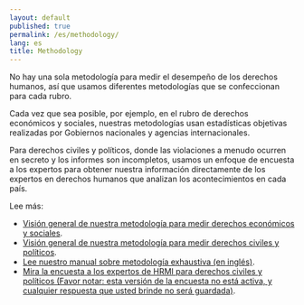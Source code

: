 ```yaml
---
layout: default
published: true
permalink: /es/methodology/
lang: es
title: Methodology
---
```


No hay una sola metodología para medir el desempeño de los derechos humanos, así que usamos diferentes metodologías que se confeccionan para cada rubro.

Cada vez que sea posible, por ejemplo, en el rubro de derechos económicos y sociales, nuestras metodologías usan estadísticas objetivas realizadas por Gobiernos nacionales y agencias internacionales.

Para derechos civiles y políticos, donde las violaciones a menudo ocurren en secreto y los informes son incompletos, usamos un enfoque de encuesta a los expertos para obtener nuestra información directamente de los expertos en derechos humanos que analizan los acontecimientos en cada país.

Lee más:
- [Visión general de nuestra metodología para medir derechos económicos y sociales](https://humanrightsmeasurement.org/es/metodologia/midiendo-derechos-economicos-y-sociales/).
- [Visión general de nuestra metodología para medir derechos civiles y políticos](https://humanrightsmeasurement.org/es/metodologia/medicion-de-los-derechos-civiles-y-politicos/).
- [Lee nuestro manual sobre metodología exhaustiva (en inglés)](https://humanrightsmeasurement.org/methodology-handbook/).
- [Mira la encuesta a los expertos de HRMI para derechos civiles y políticos (Favor notar: esta versión de la encuesta no está activa, y cualquier respuesta que usted brinde no será guardada)](https://ugeorgia.qualtrics.com/jfe/preview/SV_d71YagJrGqcMq4R?Q_CHL=preview).
